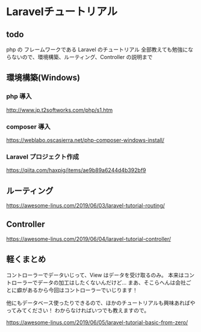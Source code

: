 # Laravelチュートリアル
## todo
php の フレームワークである Laravel のチュートリアル
全部教えても勉強にならないので、環境構築、ルーティング、Controller の説明まで

## 環境構築(Windows)
### php 導入
http://www.jp.t2softworks.com/php/s1.htm

### composer 導入
https://weblabo.oscasierra.net/php-composer-windows-install/

### Laravel プロジェクト作成
https://qiita.com/haxpig/items/ae9b89a6244d4b392bf9

## ルーティング
https://awesome-linus.com/2019/06/03/laravel-tutorial-routing/

## Controller
https://awesome-linus.com/2019/06/04/laravel-tutorial-controller/

## 軽くまとめ
コントローラーでデータいじって、View はデータを受け取るのみ。
本来はコントローラーでデータの加工はしたくないんだけど…
まあ、そこらへんは会社ごとに癖があるから今回はコントローラーでいじります！

他にもデータベース使ったりできるので、ほかのチュートリアルも興味あればやってみてください！
わからなければいつでも教えますので。

https://awesome-linus.com/2019/06/05/laravel-tutorial-basic-from-zero/
